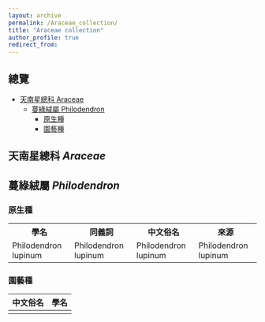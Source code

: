 ```yaml
---
layout: archive
permalink: /Araceae_collection/
title: "Araceae collection"
author_profile: true
redirect_from:
---
```


## 總覽

- [天南星總科 Araceae](#Araceae)
  - [蔓綠絨屬 Philodendron](#Philodendron)
    - [原生種](#OriginPhilodendron)
    - [園藝種](#GardenPhilodendron)

<a name="Araceae"></a>

## 天南星總科 *Araceae*

<a name="Philodendron"></a>

## 蔓綠絨屬 *Philodendron*

<a name="OriginPhilodendron"></a>

### 原生種

<table><tbody>
<tr>
<th>學名</th><th>同義詞</th><th>中文俗名</th><th>來源</th>
</tr>
<tr>
<td>Philodendron lupinum</td><td>Philodendron lupinum</td><td>Philodendron lupinum</td><td>Philodendron lupinum</td>
</tr>

</table>

<a name="GardenPhilodendron"></a>

### 園藝種

|中文俗名|學名|
|:-:|:-:|
|||
